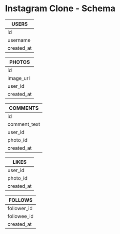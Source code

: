 # Instagram Clone - Schema

|**USERS**   |
|------------|
|id          |
|username    |
|created_at  |


|**PHOTOS**  |
|------------|
|id          |
|image_url   |
|user_id     |
|created_at  |


|**COMMENTS**  |
|--------------|
|id            |
|comment_text  |
|user_id       |
|photo_id      |
|created_at    |


|**LIKES**  |
|-----------|
|user_id    |
|photo_id   |
|created_at |


|**FOLLOWS** |
|------------|
|follower_id |
|followee_id |
|created_at  |
